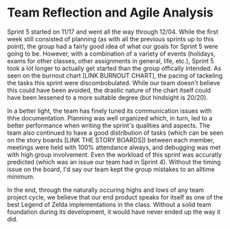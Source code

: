# Team Reflection and Agile Analysis
Sprint 5 started on 11/17 and went all the way through 12/04. While the first week still consisted of planning (as with all the previous sprints up to this point),
the group had a fairly good idea of what our goals for Sprint 5 were going to be. However, with a combination of a variety of events (holidays, exams for other
classes, other assignments in general, life, etc.), Sprint 5 took a lot longer to actually get started than the group offically intended. As seen on the burnout
chart [LINK BURNOUT CHART], the pacing of tackeling the tasks this sprint were discombobulated. While our team doesn't believe this could have been avoided, the
drastic nature of the chart itself could have been lessened to a more suitable degree (but hindsight is 20/20).

In a better light, the team has finely tuned its communication issues with thhe documentation. Planning was well organized which, in turn, led to a better
performance when writing the sprint's qualities and aspects. The team also continued to have a good distribution of tasks (which can be seen on the story boards
[LINK THE STORY BOARDS]) between each member, meetings were held with 100% attendance always, and debugging was met with high group involvement. Even the workload
of this sprint was accuratly predicted (which was an issue our team had in Sprint 4). Without the timing issue on the board, I'd say our team kept the group
mistakes to an alltime minimum.

In the end, through the naturally occuring highs and lows of any team project cycle, we believe that our end product speaks for itself as one of the best Legend
of Zelda implementations in the class. Without a solid team foundation during its development, it would have never ended up the way it did.
